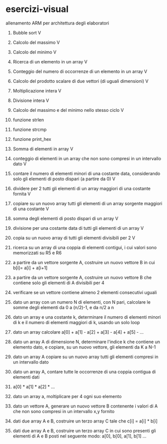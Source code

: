 # esercizi-visual
allenamento ARM per architettura degli elaboratori

1) Bubble sort	 				V
2) Calcolo del massimo				V
3) Calcolo del minimo				V
4) Ricerca di un elemento in un array 		V
5) Conteggio del numero di occorrenze di un elemento in un array		V			
6) Calcolo del prodotto scalare di due vettori (di uguali dimensioni)		V		
7) Moltiplicazione intera			V
8) Divisione intera				V
9) Calcolo del massimo e del minimo nello stesso ciclo V
10) funzione strlen
11) funzione strcmp 
12) funzione print_hex
13) Somma di elementi in array	V

14) conteggio di elementi in un array che non sono compresi in un intervallo dato	V
15) contare il numero di elementi minori di una costante data, considerando solo gli elementi di posto dispari (a partire da 0) V
16) dividere per 2 tutti gli elementi di un array maggiori di una costante fornita	V
17) copiare su un nuovo array tutti gli elementi di un array sorgente maggiori di una costante V
18) somma degli elementi di posto dispari di un array	V
19) divisione per una costante data di tutti gli elementi di un array 	V
20) copia su un nuovo array di tutti gli elementi divisibili per 2	V
21) ricerca su un array di una coppia di elementi contigui, i cui valori sono memorizzati su R5 e R6
22) a partire da un vettore sorgente A, costruire un nuovo vettore B in cui b[i]= a[i] + a[i+1] 
23) a partire da un vettore sorgente A, costruire un nuovo vettore B che contiene solo gli elementi di A divisibili per 4
24) verificare se un vettore contiene almeno 2 elementi consecutivi uguali 
25) dato un array con un numero N di elementi, con N pari, calcolare le somme degli elementi da 0 a (n/2)-1, e da n/2 a n
26) dato un array e una costante k, determinare il numero di elementi minori di k e il numero di elementi maggiori di k, usando un solo loop
27) dato un array calcolare a[0] + a[1] - a[2] + a[3] - a[4] + a[5] - ...
28) dato un array A di dimensione N, determinare l'indice k che contiene un elemento dato, e copiare, su un nuovo vettore, gli elementi da K a N-1 
29) dato un array A copiare su un nuovo array tutti gli elementi compresi in un intervallo dato 
30) dato un array A, contare tutte le occorrenze di una coppia contigua di elementi dati
31) a[0] * a[1] * a[2] * ...
32) dato un array a, moltiplicare per 4 ogni suo elemento
33) dato un vettore A, generare un nuovo vettore B contenente i valori di A che non sono compresi in un intervallo x,y fornito
34) dati due array A e B, costruire un terzo array C tale che c[i] = a[i] * b[i]
35) dati due array A e B, costruire un terzo array C in cui sono presenti gli elementi di A e B posti nel seguente modo: a[0], b[0], a[1], b[1] ...
